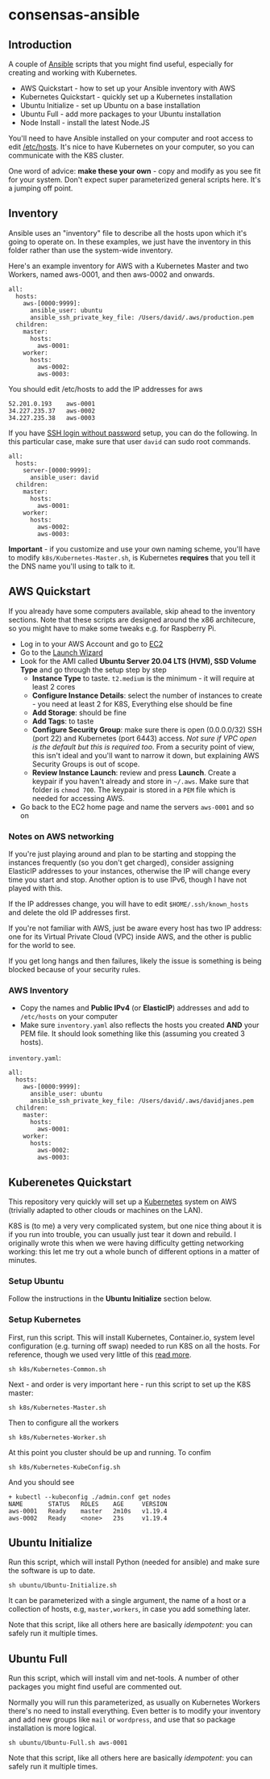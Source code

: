 # consensas-ansible

## Introduction

A couple of [Ansible](https://www.ansible.com/) scripts that 
you might find useful, especially for creating and working
with Kubernetes.

* AWS Quickstart - how to set up your Ansible inventory with AWS
* Kubernetes Quickstart - quickly set up a Kubernetes installation
* Ubuntu Initialize - set up Ubuntu on a base installation
* Ubuntu Full - add more packages to your Ubuntu installation
* Node Install - install the latest Node.JS

You'll need to have Ansible installed on your computer and
root access to edit [/etc/hosts](https://www.thegeekdiary.com/understanding-etc-hosts-file-in-linux/).
It's nice to have Kubernetes on your computer, so you
can communicate with the K8S cluster.

One word of advice: **make these your own** - copy and
modify as you see fit for your system. Don't expect
super parameterized general scripts here. It's a 
jumping off point.

## Inventory 

Ansible uses an "inventory" file to describe all the hosts upon
which it's going to operate on. In these examples, we just have 
the inventory in this folder rather than use the system-wide
inventory.

Here's an example inventory for AWS with a Kubernetes Master
and two Workers, named aws-0001, and then aws-0002 and onwards.

    all:
      hosts:
        aws-[0000:9999]:
          ansible_user: ubuntu
          ansible_ssh_private_key_file: /Users/david/.aws/production.pem
      children:
        master:
          hosts:
            aws-0001:
        worker:
          hosts:
            aws-0002:
            aws-0003:

You should edit /etc/hosts to add the IP addresses for aws

    52.201.0.193    aws-0001
    34.227.235.37   aws-0002
    34.227.235.38   aws-0003

If you have [SSH login without password](https://phoenixnap.com/kb/setup-passwordless-ssh)
setup, you can do the following. In this particular case, make sure that 
user `david` can sudo root commands.

    all:
      hosts:
        server-[0000:9999]:
          ansible_user: david
      children:
        master:
          hosts:
            aws-0001:
        worker:
          hosts:
            aws-0002:
            aws-0003:
              

**Important** - if you customize and use your own naming
scheme, you'll have to modify `k8s/Kubernetes-Master.sh`,
is Kubernetes **requires** that you tell it the DNS name
you'll using to talk to it.

## AWS Quickstart

If you already have some computers available, skip ahead to the inventory 
sections. Note that these scripts are designed around the x86 architecure,
so you might have to make some tweaks e.g. for Raspberry Pi.

* Log in to your AWS Account and go to [EC2](https://console.aws.amazon.com/ec2/v2/home?region=us-east-1#Home:)
* Go to the [Launch Wizard](https://console.aws.amazon.com/ec2/v2/home?region=us-east-1#LaunchInstanceWizard:)
* Look for the AMI called **Ubuntu Server 20.04 LTS (HVM), SSD Volume Type** and go through the
  setup step by step
  * **Instance Type** to taste. `t2.medium` is the minimum - it will require at least 2 cores
  * **Configure Instance Details**: select the number of instances to create - you need at least 2 for K8S,
    Everything else should be fine
  * **Add Storage**: should be fine
  * **Add Tags**: to taste
  * **Configure Security Group**: make sure there is open (0.0.0.0/32) SSH (port 22) 
    and Kubernetes (port 6443) access. 
    *Not sure if VPC open is the default but this is required too*.
    From a security point of view, this isn't ideal
    and you'll want to narrow it down, but explaining AWS Security Groups is out of scope.
  * **Review Instance Launch**: review and press **Launch**. 
    Create a keypair if you haven't already and store in `~/.aws`. Make
    sure that folder is `chmod 700`. The keypair is stored
    in a `PEM` file which is needed for accessing AWS.
* Go back to the EC2 home page and name the servers `aws-0001` and so on

### Notes on AWS networking

If you're just playing around and plan to be starting and stopping the instances
frequently (so you don't get charged), consider assigning ElasticIP addresses 
to your instances, otherwise the IP will change every time you start and stop.
Another option is to use IPv6, though I have not played with this. 

If the IP addresses change, you will have to edit `$HOME/.ssh/known_hosts` and
delete the old IP addresses first.

If you're not familiar with AWS, just be aware every host has two IP address:
one for its Virtual Private Cloud (VPC) inside AWS, and the other is public 
for the world to see.

If you get long hangs and then failures, likely the issue is something is 
being blocked because of your security rules.

### AWS Inventory

* Copy the names and **Public IPv4** (or **ElasticIP**) addresses and add to `/etc/hosts` on your computer
* Make sure `inventory.yaml` also reflects the hosts you created **AND** your PEM file.
  It should look something like this (assuming you created 3 hosts). 

`inventory.yaml`:

    all:
      hosts:
        aws-[0000:9999]:
          ansible_user: ubuntu
          ansible_ssh_private_key_file: /Users/david/.aws/davidjanes.pem
      children:
        master:
          hosts:
            aws-0001:
        worker:
          hosts:
            aws-0002:
            aws-0003:

## Kuberenetes Quickstart

This repository very quickly will set up a [Kubernetes](https://kubernetes.io/)
system on AWS (trivially adapted to other clouds or machines on the LAN).

K8S is (to me) a very very complicated system, but one nice thing about it
is if you run into trouble, you can usually just tear it down and rebuild. 
I originally wrote this when we were having difficulty getting
networking working: this let me try out a whole bunch of different
options in a matter of minutes.

### Setup Ubuntu

Follow the instructions in the **Ubuntu Initialize** section below.

### Setup Kubernetes 

First, run this script. This will install Kubernetes, Container.io,
system level configuration (e.g. turning off swap) needed to 
run K8S on all the hosts.  For reference, though we used very little of this 
[read more](https://kubernetes.io/blog/2019/03/15/kubernetes-setup-using-ansible-and-vagrant/).

    sh k8s/Kubernetes-Common.sh

Next - and order is very important here - run this script to set up the
K8S master:

    sh k8s/Kubernetes-Master.sh

Then to configure all the workers

    sh k8s/Kubernetes-Worker.sh

At this point you cluster should be up and running. To confim

    sh k8s/Kubernetes-KubeConfig.sh

And you should see

    + kubectl --kubeconfig ./admin.conf get nodes
    NAME       STATUS   ROLES    AGE     VERSION
    aws-0001   Ready    master   2m10s   v1.19.4
    aws-0002   Ready    <none>   23s     v1.19.4

## Ubuntu Initialize

Run this script, which will install Python (needed for ansible) and
make sure the software is up to date.

    sh ubuntu/Ubuntu-Initialize.sh

It can be parameterized with a single argument, the name of a host
or a collection of hosts, e.g, `master,workers`, in case you add
something later.

Note that this script, like all others here are basically *idempotent*:
you can safely run it multiple times.

## Ubuntu Full

Run this script, which will install vim and net-tools. 
A number of other packages you might find useful are commented out.

Normally you will run this parameterized, as usually on Kubernetes
Workers there's no need to install everything.
Even better is to modify your inventory and add new groups
like `mail` or `wordpress`, and use that so package installation is
more logical.

    sh ubuntu/Ubuntu-Full.sh aws-0001
    

Note that this script, like all others here are basically *idempotent*:
you can safely run it multiple times.

